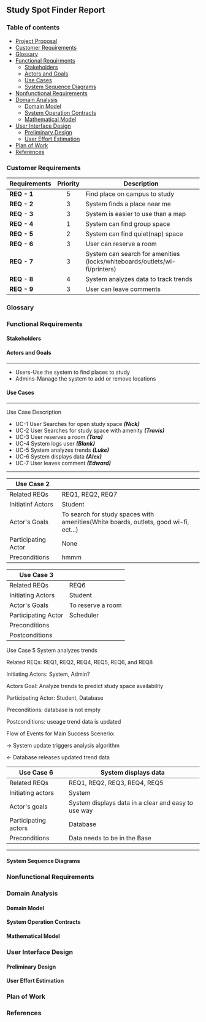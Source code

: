 ## Study Spot Finder Report

### Table of contents  
* [Project Proposal](http://cloudmytrash.com:1234/tux-proposal.html)
* [Customer Requirements](#requirements)
* [Glossary](#glossary)
* [Functional Requirments](#functional)
  * [Stakeholders](#stakeholders)
  * [Actors and Goals](#actor)
  * [Use Cases](#usecase)
  * [System Sequence Diagrams](#diagrams)
* [Nonfunctional Requirements](#nonfunctional)
* [Domain Analysis](#domain_analysis)
  * [Domain Model](#domain_model)
  * [System Operation Contracts](#contracts)
  * [Mathematical Model](#math_model)
* [User Interface Design](#ui_design)
  * [Preliminary Design](#prelim_design)
  * [User Effort Estimation](#effort)
* [Plan of Work](#plan)
* [References](#ref)

### <a name="requirements"></a>Customer Requirements  
|Requirements|Priority|Description                                                                |
|------------|:------:|---------------------------------------------------------------------------|
|**REQ - 1** |5       |Find place on campus to study                                              |
|**REQ - 2** |3       |System finds a place near me                                               |
|**REQ - 3** |3       |System is easier to use than a map                                         |
|**REQ - 4** |1       |System can find group space                                                | 
|**REQ - 5** |2       |System can find quiet(nap) space                                           |
|**REQ - 6** |3       |User can reserve a room                                                    |
|**REQ - 7** |3       |System can search for amenities (locks/whiteboards/outlets/wi-fi/printers) |
|**REQ - 8** |4       |System analyzes data to track trends                                       |
|**REQ - 9** |3       |User can leave comments                                                    |


### <a name="glossary"></a>Glossary

### <a name="functional"></a>Functional Requirements

#### <a name="stakeholders"></a>Stakeholders

#### <a name="actor"></a>Actors and Goals  
<hr>

 *  Users-Use the system to find places to study 
 *  Admins-Manage the system to add or remove locations 

#### <a name="usecase"></a>Use Cases  
<hr> 

<!-- Hey guys, let's just assign our names to these okay? -->
Use Case Description  
 * UC-1 User Searches for open study space  **_(Nick)_**
 * UC-2 User Searches for study space with amenity  **_(Travis)_**
 * UC-3 User reserves a room  **_(Tara)_**
 * UC-4 System logs user  **_(Blank)_**
 * UC-5 System analyzes trends  **_(Luke)_**			
 * UC-6 System displays data  **_(Alex)_**
 * UC-7 User leaves comment  **_(Edward)_**
 
 <hr>


|Use Case 2         |                                                                                    |
|-------------------|------------------------------------------------------------------------------------|
|Related REQs       |REQ1, REQ2, REQ7                                                                    |
|Initiatinf Actors  |Student                                                                             |
|Actor's Goals      |To search for study spaces with amenities(White boards, outlets, good wi-fi, ect...)|
|Participating Actor|None                                                                                |
|Preconditions      |hmmm                                                                                |

|Use Case 3         |                                                                                    |
|-------------------|------------------------------------------------------------------------------------|
|Related REQs       |REQ6                                                                                |
|Initiating Actors  |Student                                                                             |
|Actor's Goals      |To reserve a room                                                                   |
|Participating Actor|Scheduler                                                                           |
|Preconditions      |                                                                                    |
|Postconditions     |                                                                                    |

Use Case 5
System analyzes trends

Related REQs:  REQ1, REQ2, REQ4, REQ5, REQ6, and REQ8

Initiating Actors: System, Admin?

Actors Goal: Analyze trends to predict study space availability

Participating Actor: Student, Database

Preconditions:  database is not empty

Postconditions:  useage trend data is updated

Flow of Events for Main Success Scenerio:

-> System update triggers analysis algorithm

<- Database releases updated trend data

|Use Case 6          |System displays data                                  |
|--------------------|------------------------------------------------------|
|Related REQs        |REQ1, REQ2, REQ3, REQ4, REQ5                          |
|Initiating actors   |System                                                |
|Actor's goals       |System displays data in a clear and easy to use way   |
|Participating actors|Database                                              |
|Preconditions       |Data needs to be in the Base                          |

<hr>

#### <a name="diagrams"></a>System Sequence Diagrams

### <a name="nonfunctional"></a>Nonfunctional Requirements

### <a name="domain_analysis"></a>Domain Analysis

#### <a name="domain_model"></a>Domain Model

#### <a name="contracts"></a>System Operation Contracts

#### <a name="math_model"></a>Mathematical Model

### <a name="ui_design"></a>User Interface Design

#### <a name="prelim_design"></a> Preliminary Design

#### <a name="effort"></a>User Effort Estimation

### <a name="plan"></a>Plan of Work

### <a name="ref"></a>References

